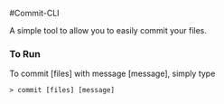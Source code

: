 #Commit-CLI

A simple tool to allow you to easily commit your files.

### To Run
To commit [files] with message [message], simply type

    > commit [files] [message]
